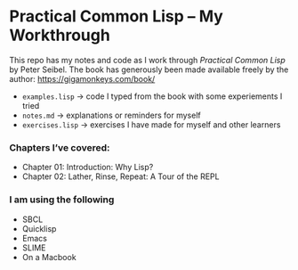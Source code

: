 # Practical Common Lisp – My Workthrough

This repo has my notes and code as I work through *Practical Common Lisp* by Peter Seibel.
The book has generously been made available freely by the author: https://gigamonkeys.com/book/

- `examples.lisp` → code I typed from the book with some experiements I tried
- `notes.md` → explanations or reminders for myself
- `exercises.lisp` → exercises I have made for myself and other learners

### Chapters I’ve covered:
- Chapter 01: Introduction: Why Lisp?
- Chapter 02: Lather, Rinse, Repeat: A Tour of the REPL


### I am using the following
- SBCL
- Quicklisp
- Emacs
- SLIME
- On a Macbook
